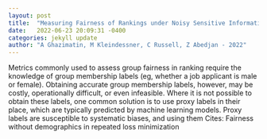 ```yaml
---
layout: post
title:  "Measuring Fairness of Rankings under Noisy Sensitive Information"
date:   2022-06-23 20:09:31 -0400
categories: jekyll update
author: "A Ghazimatin, M Kleindessner, C Russell, Z Abedjan - 2022"
---
```

Metrics commonly used to assess group fairness in ranking require the knowledge of group membership labels (eg, whether a job applicant is male or female). Obtaining accurate group membership labels, however, may be costly, operationally difficult, or even infeasible. Where it is not possible to obtain these labels, one common solution is to use proxy labels in their place, which are typically predicted by machine learning models. Proxy labels are susceptible to systematic biases, and using them  Cites: Fairness without demographics in repeated loss minimization